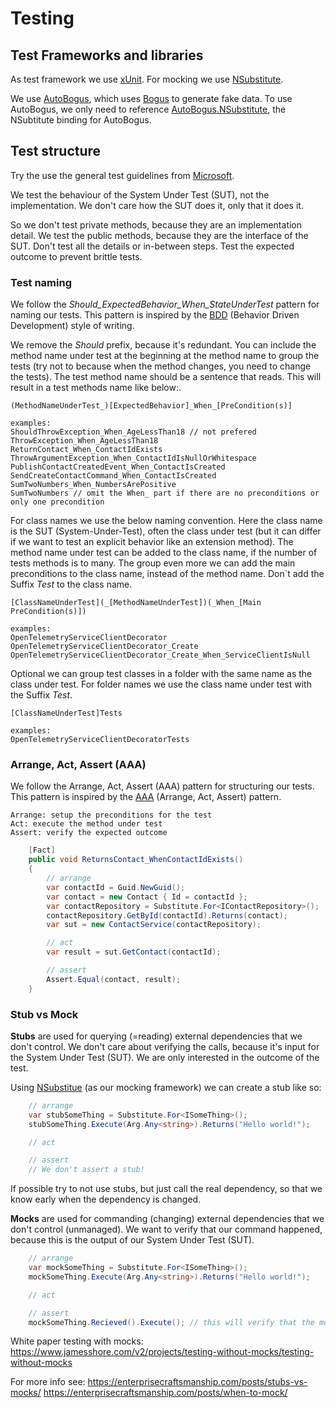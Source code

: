 # Testing

## Test Frameworks and libraries

As test framework we use [xUnit](https://xunit.net/). For mocking we use [NSubstitute](https://nsubstitute.github.io/).

We use [AutoBogus](https://github.com/nickdodd79/AutoBogus), which uses [Bogus](https://github.com/bchavez/Bogus)
to generate fake data. To use AutoBogus, we only need to reference [AutoBogus.NSubstitute](https://www.nuget.org/packages/AutoBogus.NSubstitute),
the NSubtitute binding for AutoBogus.

## Test structure

Try the use the general test guidelines from [Microsoft](https://docs.microsoft.com/en-us/dotnet/core/testing/unit-testing-best-practices).

We test the behaviour of the System Under Test (SUT), not the implementation. We don't care how the SUT does it, only
that it does it.

So we don't test private methods, because they are an implementation detail. We test the public methods, because they
are the interface of the SUT. Don't test all the details or in-between steps. Test the expected outcome to prevent
brittle tests.

### Test naming

We follow the _Should_ExpectedBehavior_When_StateUnderTest_ pattern for naming our tests. This pattern is inspired by
the [BDD](https://en.wikipedia.org/wiki/Behavior-driven_development) (Behavior Driven Development) style of writing.

We remove the _Should_ prefix, because it's redundant. You can include the method name under test at the
beginning at the method name to group the tests (try not to because when the method changes, you need to change the
tests). The test method name should be a sentence that reads. This will result in a test methods name like below:.

    (MethodNameUnderTest_)[ExpectedBehavior]_When_[PreCondition(s)]

    examples:
    ShouldThrowException_When_AgeLessThan18 // not prefered
    ThrowException_When_AgeLessThan18
    ReturnContact_When_ContactIdExists
    ThrowArgumentException_When_ContactIdIsNullOrWhitespace
    PublishContactCreatedEvent_When_ContactIsCreated
    SendCreateContactCommand_When_ContactIsCreated
    SumTwoNumbers_When_NumbersArePositive
    SumTwoNumbers // omit the When_ part if there are no preconditions or only one precondition

For class names we use the below naming convention. Here the class name is the SUT (System-Under-Test), often the
class under test (but it can differ if we want to test an explicit behavior like an extension method). The method name
under test can be added to the class name, if the number of tests methods is to many. The group even more we can add the
main preconditions to the class name, instead of the method name. Don`t add the Suffix _Test_ to the class name.

    [ClassNameUnderTest](_[MethodNameUnderTest])(_When_[Main PreCondition(s)])

    examples:
    OpenTelemetryServiceClientDecorator
    OpenTelemetryServiceClientDecorator_Create
    OpenTelemetryServiceClientDecorator_Create_When_ServiceClientIsNull

Optional we can group test classes in a folder with the same name as the class under test. For folder names we use the
class name under test with the Suffix _Test_.

    [ClassNameUnderTest]Tests

    examples:
    OpenTelemetryServiceClientDecoratorTests

### Arrange, Act, Assert (AAA)

We follow the Arrange, Act, Assert (AAA) pattern for structuring our tests. This pattern is inspired by the
[AAA](https://en.wikipedia.org/wiki/Arrange-Act-Assert) (Arrange, Act, Assert) pattern.

    Arrange: setup the preconditions for the test
    Act: execute the method under test
    Assert: verify the expected outcome

```c#
    [Fact]
    public void ReturnsContact_WhenContactIdExists()
    {
        // arrange
        var contactId = Guid.NewGuid();
        var contact = new Contact { Id = contactId };
        var contactRepository = Substitute.For<IContactRepository>();
        contactRepository.GetById(contactId).Returns(contact);
        var sut = new ContactService(contactRepository);

        // act
        var result = sut.GetContact(contactId);

        // assert
        Assert.Equal(contact, result);
    }
```

### Stub vs Mock

**Stubs** are used for querying (=reading) external dependencies that we don't control. We don't care about verifying
the calls, because it's input for the System Under Test (SUT). We are only interested in the outcome of the test.

Using [NSubstitue](https://nsubstitute.github.io/) (as our mocking framework) we can create a stub like so:

```c#
    // arrange
    var stubSomeThing = Substitute.For<ISomeThing>();
    stubSomeThing.Execute(Arg.Any<string>).Returns("Hello world!");

    // act

    // assert
    // We don't assert a stub!
```

If possible try to not use stubs, but just call the real dependency, so that we know early when the dependency is
changed.

**Mocks** are used for commanding (changing) external dependencies that we don't control (unmanaged). We want to verify
that our command happened, because this is the output of our System Under Test (SUT).

```c#
    // arrange
    var mockSomeThing = Substitute.For<ISomeThing>();
    mockSomeThing.Execute(Arg.Any<string>).Returns("Hello world!");

    // act

    // assert
    mockSomeThing.Recieved().Execute(); // this will verify that the mock has be called
```

White paper testing with mocks: https://www.jamesshore.com/v2/projects/testing-without-mocks/testing-without-mocks

For more info see:
https://enterprisecraftsmanship.com/posts/stubs-vs-mocks/
https://enterprisecraftsmanship.com/posts/when-to-mock/
